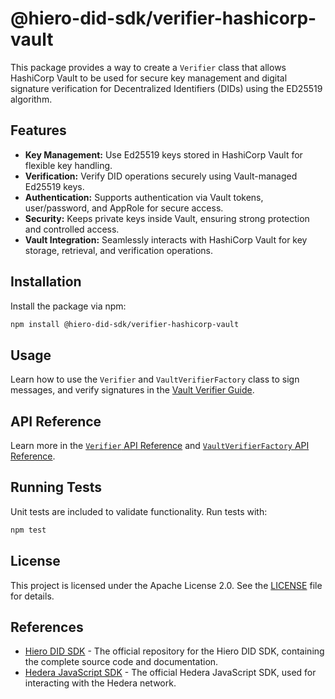 # @hiero-did-sdk/verifier-hashicorp-vault

This package provides a way to create a `Verifier` class that allows HashiCorp Vault to be used for secure key management and digital signature verification for Decentralized Identifiers (DIDs) using the ED25519 algorithm.

## Features

- **Key Management:** Use Ed25519 keys stored in HashiCorp Vault for flexible key handling.
- **Verification:** Verify DID operations securely using Vault-managed Ed25519 keys.
- **Authentication:** Supports authentication via Vault tokens, user/password, and AppRole for secure access.
- **Security:** Keeps private keys inside Vault, ensuring strong protection and controlled access.
- **Vault Integration:** Seamlessly interacts with HashiCorp Vault for key storage, retrieval, and verification operations.

## Installation

Install the package via npm:

```bash
npm install @hiero-did-sdk/verifier-hashicorp-vault
```

## Usage

Learn how to use the `Verifier` and `VaultVerifierFactory` class to sign messages, and verify signatures in the [Vault Verifier Guide](https://github.com/DSRCorporation/hiero-did-sdk-js/documentation/0.0.2-alpha/04-implementation/components/hashicorp-vault-verifier-guide.html).

## API Reference

Learn more in the [`Verifier` API Reference](https://github.com/DSRCorporation/hiero-did-sdk-js/documentation/0.0.2-alpha/04-implementation/components/hashicorp-vault-verifier-api.html) and [`VaultVerifierFactory` API Reference](https://github.com/DSRCorporation/hiero-did-sdk-js/documentation/0.0.2-alpha/04-implementation/components/hashicorp-vault-verifier-factory-api.html).

## Running Tests

Unit tests are included to validate functionality. Run tests with:

```bash
npm test
```

## License

This project is licensed under the Apache License 2.0. See the [LICENSE](LICENSE) file for details.

## References

- [Hiero DID SDK](https://github.com/DSRCorporation/hiero-did-sdk-js) - The official repository for the Hiero DID SDK, containing the complete source code and documentation.
- [Hedera JavaScript SDK](https://github.com/hashgraph/hedera-sdk-js) - The official Hedera JavaScript SDK, used for interacting with the Hedera network.
